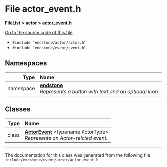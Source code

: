 

# File actor\_event.h



[**FileList**](files.md) **>** [**actor**](dir_621c26b5fd4198aba66e7e31570ce44a.md) **>** [**actor\_event.h**](actor__event_8h.md)

[Go to the source code of this file](actor__event_8h_source.md)



* `#include "endstone/actor/actor.h"`
* `#include "endstone/event/event.h"`













## Namespaces

| Type | Name |
| ---: | :--- |
| namespace | [**endstone**](namespaceendstone.md) <br>_Represents a button with text and an optional icon._  |


## Classes

| Type | Name |
| ---: | :--- |
| class | [**ActorEvent**](classendstone_1_1ActorEvent.md) &lt;typename ActorType&gt;<br>_Represents an Actor-related event._  |



















































------------------------------
The documentation for this class was generated from the following file `include/endstone/event/actor/actor_event.h`

